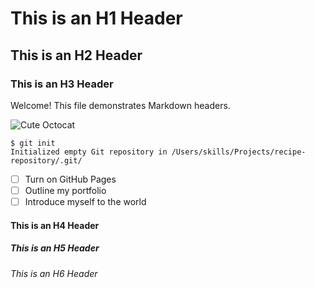 # This is an H1 Header
## This is an H2 Header
### This is an H3 Header

Welcome! This file demonstrates Markdown headers.

![Cute Octocat](https://octodex.github.com/images/yaktocat.png)

```
$ git init
Initialized empty Git repository in /Users/skills/Projects/recipe-repository/.git/
```

- [ ] Turn on GitHub Pages
- [ ] Outline my portfolio
- [ ] Introduce myself to the world

#### This is an H4 Header
##### This is an H5 Header
###### This is an H6 Header



